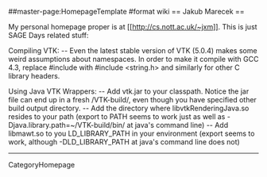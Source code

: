 ##master-page:HomepageTemplate
#format wiki
== Jakub Marecek ==

My personal homepage proper is at [[http://cs.nott.ac.uk/~jxm]]. This is just SAGE Days related stuff:

Compiling VTK:
-- Even the latest stable version of VTK (5.0.4) makes some weird assumptions about namespaces. In order to make it compile with GCC 4.3, replace #include <string> with  #include <string.h> and similarly for other C library headers.

Using Java VTK Wrappers:
-- Add vtk.jar to your classpath. Notice the jar file can end up in a fresh /VTK-build/, even though you have specified other build output directory.
-- Add the directory where libvtkRenderingJava.so resides to your path (export to PATH seems to work just as well as -Djava.library.path=~/VTK-build/bin/ at java's command line)
-- Add libmawt.so to you LD_LIBRARY_PATH in your environment (export seems to work, although -DLD_LIBRARY_PATH at java's command line does not)


----
CategoryHomepage
